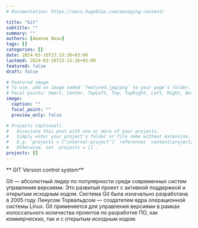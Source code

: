 ```yaml
---
# Documentation: https://docs.hugoblox.com/managing-content/

title: "Git"
subtitle: ""
summary: ""
authors: [Авилов Иван]
tags: []
categories: []
date: 2024-03-16T23:13:36+03:00
lastmod: 2024-03-16T23:13:36+03:00
featured: false
draft: false

# Featured image
# To use, add an image named `featured.jpg/png` to your page's folder.
# Focal points: Smart, Center, TopLeft, Top, TopRight, Left, Right, BottomLeft, Bottom, BottomRight.
image:
  caption: ""
  focal_point: ""
  preview_only: false

# Projects (optional).
#   Associate this post with one or more of your projects.
#   Simply enter your project's folder or file name without extension.
#   E.g. `projects = ["internal-project"]` references `content/project/deep-learning/index.md`.
#   Otherwise, set `projects = []`.
projects: []
---
```


** GIT Version control system**

Git — абсолютный лидер по популярности среди современных систем  управления версиями. Это развитый проект с активной поддержкой и  открытым исходным кодом. Система Git была изначально разработана в 2005  году Линусом Торвальдсом — создателем ядра операционной системы Linux.  Git применяется для управления версиями в рамках колоссального  количества проектов по разработке ПО, как коммерческих, так и с открытым исходным кодом.
